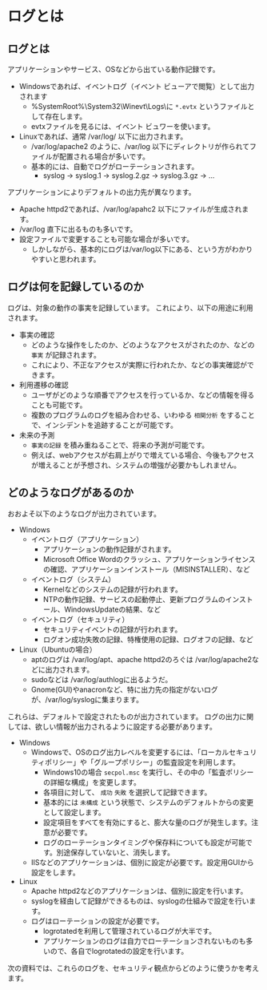 # ログとは

## ログとは
アプリケーションやサービス、OSなどから出ている動作記録です。

- Windowsであれば、イベントログ（イベント ビューアで閲覧）として出力されます
  - %SystemRoot%\System32\Winevt\Logs\に `*.evtx` というファイルとして存在します。
  - evtxファイルを見るには、イベント ビュワーを使います。
- Linuxであれば、通常 /var/log/ 以下に出力されます。
  - /var/log/apache2 のように、/var/log 以下にディレクトリが作られてファイルが配置される場合が多いです。
  - 基本的には、自動でログがローテーションされます。
    - syslog -> syslog.1 -> syslog.2.gz -> syslog.3.gz -> ...

アプリケーションによりデフォルトの出力先が異なります。

- Apache httpd2であれば、/var/log/apahc2 以下にファイルが生成されます。
- /var/log 直下に出るものも多いです。
- 設定ファイルで変更することも可能な場合が多いです。
  - しかしながら、基本的にログは/var/log以下にある、という方がわかりやすいと思われます。

## ログは何を記録しているのか

ログは、対象の動作の事実を記録しています。
これにより、以下の用途に利用されます。

- 事実の確認
  - どのような操作をしたのか、どのようなアクセスがされたのか、などの `事実` が記録されます。
  - これにより、不正なアクセスが実際に行われたか、などの事実確認ができます。
- 利用遷移の確認
  - ユーザがどのような順番でアクセスを行っているか、などの情報を得ることも可能です。
  - 複数のプログラムのログを組み合わせる、いわゆる `相関分析` をすることで、インシデントを追跡することが可能です。
- 未来の予測
  - `事実の記録` を積み重ねることで、将来の予測が可能です。
  - 例えば、webアクセスが右肩上がりで増えている場合、今後もアクセスが増えることが予想され、システムの増強が必要かもしれません。

## どのようなログがあるのか

おおよそ以下のようなログが出力されています。

- Windows
  - イベントログ（アプリケーション）
    - アプリケーションの動作記録がされます。
    - Microsoft Office Wordのクラッシュ、アプリケーションライセンスの確認、アプリケーションインストール（MISINSTALLER）、など
  - イベントログ（システム）
    - Kernelなどのシステムの記録が行われます。
    - NTPの動作記録、サービスの起動停止、更新プログラムのインストール、WindowsUpdateの結果、など
  - イベントログ（セキュリティ）
    - セキュリティイベントの記録が行われます。
    - ログオン成功失敗の記録、特権使用の記録、ログオフの記録、など
- Linux（Ubuntuの場合）
  - aptのログは /var/log/apt、apache httpd2のろぐは /var/log/apache2などに出力されます。
  - sudoなどは /var/log/authlogに出るようだ。
  - Gnome(GUI)やanacronなど、特に出力先の指定がないログが、/var/log/syslogに集まります。

これらは、デフォルトで設定されたものが出力されています。
ログの出力に関しては、欲しい情報が出力されるように設定する必要があります。

- Windows
  - Windowsで、OSのログ出力レベルを変更するには、「ローカルセキュリティポリシー」や「グループポリシー」の監査設定を利用します。
    - Windows10の場合 `secpol.msc` を実行し、その中の「監査ポリシーの詳細な構成」を変更します。
    - 各項目に対して、 `成功` `失敗` を選択して記録できます。
    - 基本的には `未構成` という状態で、システムのデフォルトからの変更として設定します。
    - 設定項目をすべてを有効にすると、膨大な量のログが発生します。注意が必要です。
    - ログのローテーションタイミングや保存料についても設定が可能です。別途保存していないと、消失します。
  - IISなどのアプリケーションは、個別に設定が必要です。設定用GUIから設定をします。
- Linux
  - Apache httpd2などのアプリケーションは、個別に設定を行います。
  - syslogを経由して記録ができるものは、syslogの仕組みで設定を行います。
  - ログはローテーションの設定が必要です。
    - logrotatedを利用して管理されているログが大半です。
    - アプリケーションのログは自力でローテーションされないものも多いので、各自でlogrotatedの設定を行います。

次の資料では、これらのログを、セキュリティ観点からどのように使うかを考えます。
